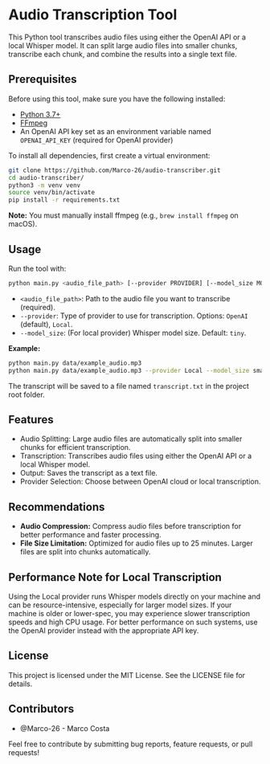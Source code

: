 # Audio Transcription Tool

This Python tool transcribes audio files using either the OpenAI API or a local Whisper model. It can split large audio files into smaller chunks, transcribe each chunk, and combine the results into a single text file.

## Prerequisites

Before using this tool, make sure you have the following installed:

- [Python 3.7+](https://www.python.org/)
- [FFmpeg](https://ffmpeg.org/)
- An OpenAI API key set as an environment variable named `OPENAI_API_KEY` (required for OpenAI provider)

To install all dependencies, first create a virtual environment:

```bash
git clone https://github.com/Marco-26/audio-transcriber.git
cd audio-transcriber/
python3 -m venv venv
source venv/bin/activate
pip install -r requirements.txt
```

**Note:** You must manually install ffmpeg (e.g., `brew install ffmpeg` on macOS).

## Usage

Run the tool with:

```bash
python main.py <audio_file_path> [--provider PROVIDER] [--model_size MODEL_SIZE]
```

- `<audio_file_path>`: Path to the audio file you want to transcribe (required).
- `--provider`: Type of provider to use for transcription. Options: `OpenAI` (default), `Local`.
- `--model_size`: (For local provider) Whisper model size. Default: `tiny`.

**Example:**

```bash
python main.py data/example_audio.mp3
python main.py data/example_audio.mp3 --provider Local --model_size small
```

The transcript will be saved to a file named `transcript.txt` in the project root folder.

## Features

- Audio Splitting: Large audio files are automatically split into smaller chunks for efficient transcription.
- Transcription: Transcribes audio files using either the OpenAI API or a local Whisper model.
- Output: Saves the transcript as a text file.
- Provider Selection: Choose between OpenAI cloud or local transcription.

## Recommendations

- **Audio Compression:** Compress audio files before transcription for better performance and faster processing.
- **File Size Limitation:** Optimized for audio files up to 25 minutes. Larger files are split into chunks automatically.

## Performance Note for Local Transcription
Using the Local provider runs Whisper models directly on your machine and can be resource-intensive, especially for larger model sizes.
If your machine is older or lower-spec, you may experience slower transcription speeds and high CPU usage. For better performance on such systems, use the OpenAI provider instead with the appropriate API key.

## License

This project is licensed under the MIT License. See the LICENSE file for details.

## Contributors

- @Marco-26 - Marco Costa

Feel free to contribute by submitting bug reports, feature requests, or pull requests!
